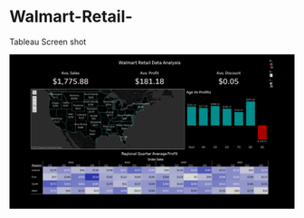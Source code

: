 # Walmart-Retail-

Tableau Screen shot 

![](https://github.com/AhmedKKhalid/Walmart-Retail-/blob/main/ScreenShot.PNG)
